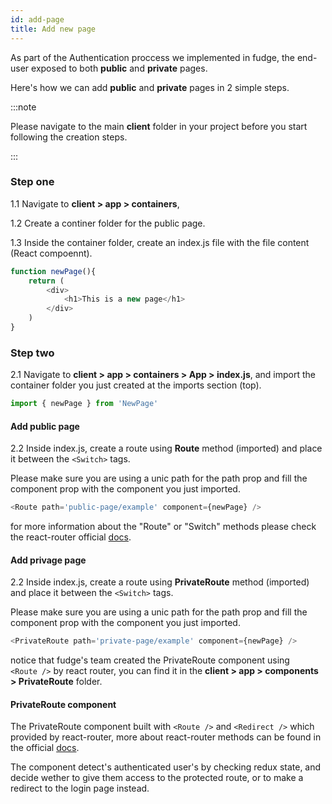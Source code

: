 ```yaml
---
id: add-page
title: Add new page
---
```


As part of the Authentication proccess we implemented in fudge, the end-user exposed to both **public** and **private** pages.

Here's how we can add **public** and **private** pages in 2 simple steps.

:::note

Please navigate to the main **client** folder in your project before you start following the creation steps.

:::




### Step one
1.1 Navigate to **client > app > containers**,

1.2 Create a continer folder for the public page.


1.3 Inside the container folder, create an index.js file with the file content (React compoennt).

```javascript
function newPage(){
    return (
        <div>
            <h1>This is a new page</h1>
        </div>
    )
}
```

### Step two
2.1 Navigate to **client > app > containers > App > index.js**,
and import the container folder you just created at the imports section (top).

```javascript
import { newPage } from 'NewPage'
```

#### Add public page

2.2 Inside index.js, create a route using **Route** method (imported) and place it between the `<Switch>` tags.


Please make sure you are using a unic path for the path prop and fill the component prop with the component you just imported.

```javascript
<Route path='public-page/example' component={newPage} />
```

for more information about the "Route" or "Switch" methods please check the react-router official [docs](https://reactrouter.com).

#### Add privage page

2.2 Inside index.js, create a route using **PrivateRoute** method (imported) and place it between the `<Switch>` tags.


Please make sure you are using a unic path for the path prop and fill the component prop with the component you just imported.

```javascript
<PrivateRoute path='private-page/example' component={newPage} />
```

notice that fudge's team created the PrivateRoute component using <br/> `<Route />` by react router, you can find it in the **client > app > components > PrivateRoute** folder.

#### PrivateRoute component

The PrivateRoute component built with `<Route />` and `<Redirect />` which provided by react-router, more about react-router methods can be found in the official [docs](https://reactrouter.com).


The component detect's authenticated user's by checking redux state, and decide wether to give them access to the protected route, or to make a redirect to the login page instead.


